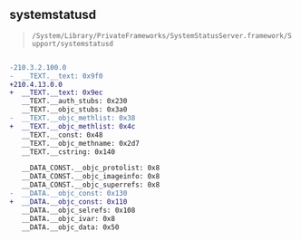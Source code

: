 ## systemstatusd

> `/System/Library/PrivateFrameworks/SystemStatusServer.framework/Support/systemstatusd`

```diff

-210.3.2.100.0
-  __TEXT.__text: 0x9f0
+210.4.13.0.0
+  __TEXT.__text: 0x9ec
   __TEXT.__auth_stubs: 0x230
   __TEXT.__objc_stubs: 0x3a0
-  __TEXT.__objc_methlist: 0x38
+  __TEXT.__objc_methlist: 0x4c
   __TEXT.__const: 0x48
   __TEXT.__objc_methname: 0x2d7
   __TEXT.__cstring: 0x140

   __DATA_CONST.__objc_protolist: 0x8
   __DATA_CONST.__objc_imageinfo: 0x8
   __DATA_CONST.__objc_superrefs: 0x8
-  __DATA.__objc_const: 0x130
+  __DATA.__objc_const: 0x110
   __DATA.__objc_selrefs: 0x108
   __DATA.__objc_ivar: 0x8
   __DATA.__objc_data: 0x50

```
